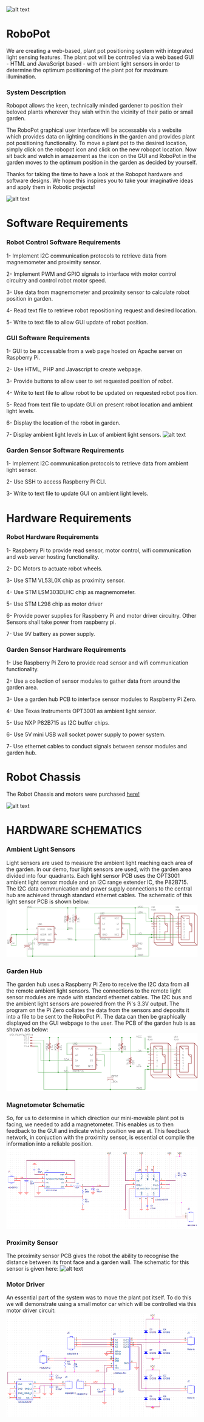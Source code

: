 ![alt text](https://github.com/FrazLaw/RoboPot/blob/master/Heading.PNG)
# RoboPot
We are creating a web-based, plant pot positioning system with integrated light sensing features.  The plant pot will be controlled via a web based GUI - HTML and JavaScript based - with ambient light sensors in order to determine the optimum positioning of the plant pot for maximum illumination. 

### System Description

Robopot allows the keen, technically minded gardener to position their beloved plants wherever they wish within the vicinity of their patio or small garden.

The RoboPot graphical user interface will be accessable via a website which provides data on lighting conditions in the garden and provides plant pot positioning functionality. To move a plant pot to the desired location, simply click on the robopot icon and click on the new robopot location. Now sit back and watch in amazement as the icon on the GUI and RoboPot in the garden moves to the optimum position in the garden as decided by yourself.

Thanks for taking the time to have a look at the Robopot hardware and software designs. We hope this inspires you to take your imaginative ideas and apply them in Robotic projects!


![alt text](https://github.com/FrazLaw/RoboPot/blob/master/RoboPot.png)

# Software Requirements

### Robot Control Software Requirements

1- Implement I2C communication protocols to retrieve data from magnemometer and proximity sensor.

2- Implement PWM and GPIO signals to interface with motor control circuitry and control robot motor speed.

3- Use data from magnemometer and proximity sensor to calculate robot position in garden.

4- Read text file to retrieve robot repositioning request and desired location.

5- Write to text file to allow GUI update of robot position.

### GUI Software Requirements

1- GUI to be accessable from a web page hosted on Apache server on Raspberry Pi.

2- Use HTML, PHP and Javascript to create webpage.

3- Provide buttons to allow user to set requested position of robot.

4- Write to text file to allow robot to be updated on requested robot position.

5- Read from text file to update GUI on present robot location and ambient light levels.

6- Display the location of the robot in garden.

7- Display ambient light levels in Lux of ambient light sensors.
![alt text](https://github.com/FrazLaw/RoboPot/blob/master/buttons.PNG)

### Garden Sensor Software Requirements

1- Implement I2C communication protocols to retrieve data from ambient light sensor.

2- Use SSH to access Raspberry Pi CLI.

3- Write to text file to update GUI on ambient light levels.

# Hardware Requirements

### Robot Hardware Requirements

1- Raspberry Pi to provide read sensor, motor control, wifi communication and web server hosting functionality.

2- DC Motors to actuate robot wheels.

3- Use STM VL53L0X chip as proximity sensor.

4- Use STM LSM303DLHC chip as magnemometer.

5- Use STM L298 chip as motor driver

6- Provide power supplies for Raspberry Pi and motor driver circuitry. Other Sensors shall take power from raspberry pi.

7- Use 9V battery as power supply.

### Garden Sensor Hardware Requirements

1- Use Raspberry Pi Zero to provide read sensor and wifi communication functionality.

2- Use a collection of sensor modules to gather data from around the garden area.

3- Use a garden hub PCB to interface sensor modules to Raspberry Pi Zero.

4- Use Texas Instruments OPT3001 as ambient light sensor.

5- Use NXP P82B715 as I2C buffer chips.

6- Use 5V mini USB wall socket power supply to power system.

7- Use ethernet cables to conduct signals between sensor modules and garden hub.

# Robot Chassis

The Robot Chassis and motors were purchased [here!](https://www.amazon.co.uk/dp/B00GLO5SMY/ref=pe_3187911_189395841_TE_3p_dp_1)

![alt text](https://github.com/FrazLaw/RoboPot/blob/master/RobotChassis.png)

# HARDWARE SCHEMATICS

### Ambient Light Sensors
Light sensors are used to measure the ambient light reaching each area of the garden. In our demo, four light sensors are used, with the garden area divided into four quadrants. Each light sensor PCB uses the OPT3001 ambient light sensor module and an I2C range extender IC, the P82B715. The I2C data communication and power supply connections to the central hub are achieved through standard ethernet cables. The schematic of this light sensor PCB is shown below:
![alt text](https://github.com/FrazLaw/RoboPot/blob/master/Hardware/lightsensor2_sch.png)

### Garden Hub
The garden hub uses a Raspberry Pi Zero to receive the I2C data from all the remote ambient light sensors. The connections to the remote light sensor modules are made with standard ethernet cables. The I2C bus and the ambient light sensors are powered from the Pi's 3.3V output. The program on the Pi Zero collates the data from the sensors and deposits it into a file to be sent to the RoboPot Pi. The data can then be graphically displayed on the GUI webpage to the user. The PCB of the garden hub is as shown as below:
![alt text](https://github.com/FrazLaw/RoboPot/blob/master/Hardware/zerohub2_sch.png)

### Magnetometer Schematic
So, for us to determine in which direction our mini-movable plant pot is facing, we needed to add a magnetometer. This enables us to then feedback to the GUI and indicate which position we are at. This feedback network, in conjuction with the proximity sensor, is essential ot compile the information into a reliable position. 
![alt text](https://github.com/FrazLaw/RoboPot/blob/master/Hardware/SchematicPic.PNG)

### Proximity Sensor
The proximity sensor PCB gives the robot the ability to recognise the distance between its front face and a garden wall. The schematic for this sensor is given here:
![alt text](https://github.com/FrazLaw/RoboPot/blob/master/Hardware/VL53L0XPCB_Rev2_Schematic.png)

### Motor Driver
An essential part of the system was to move the plant pot itself. To do this we will demonstrate using a small motor car which will be controlled via this motor driver circuit:
![alt text](https://github.com/FrazLaw/RoboPot/blob/master/Hardware/SchematicMotor.PNG)



